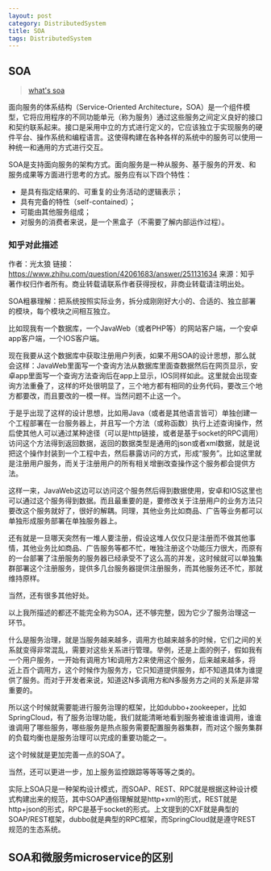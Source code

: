 ```yaml
---
layout: post
category: DistributedSystem
title: SOA
tags: DistributedSystem
---
```


## SOA

> [what's soa](http://www.opengroup.org/soa/source-book/soa/p1.htm#soa_definition)

面向服务的体系结构（Service-Oriented Architecture，SOA）是一个组件模型，它将应用程序的不同功能单元（称为服务）通过这些服务之间定义良好的接口和契约联系起来。接口是采用中立的方式进行定义的，它应该独立于实现服务的硬件平台、操作系统和编程语言。这使得构建在各种各样的系统中的服务可以使用一种统一和通用的方式进行交互。

SOA是支持面向服务的架构方式。面向服务是一种从服务、基于服务的开发、和服务成果等方面进行思考的方式。服务应有以下四个特性：

- 是具有指定结果的、可重复的业务活动的逻辑表示；
- 具有完备的特性（self-contained）；
- 可能由其他服务组成；
- 对服务的消费者来说，是一个黑盒子（不需要了解内部运作过程）。



### 知乎对此描述

作者：光太狼
链接：https://www.zhihu.com/question/42061683/answer/251131634
来源：知乎
著作权归作者所有。商业转载请联系作者获得授权，非商业转载请注明出处。



SOA粗暴理解：把系统按照实际业务，拆分成刚刚好大小的、合适的、独立部署的模块，每个模块之间相互独立。



比如现我有一个数据库，一个JavaWeb（或者PHP等）的网站客户端，一个安卓app客户端，一个IOS客户端。

现在我要从这个数据库中获取注册用户列表，如果不用SOA的设计思想，那么就会这样：JavaWeb里面写一个查询方法从数据库里面查数据然后在网页显示，安卓app里面写一个查询方法查询后在app上显示，IOS同样如此。这里就会出现查询方法重叠了，这样的坏处很明显了，三个地方都有相同的业务代码，要改三个地方都要改，而且要改的一模一样。当然问题不止这一个。

于是乎出现了这样的设计思想，比如用Java（或者是其他语言皆可）单独创建一个工程部署在一台服务器上，并且写一个方法（或称函数）执行上述查询操作，然后使其他人可以通过某种途径（可以是http链接，或者是基于socket的RPC调用）访问这个方法得到返回数据，返回的数据类型是通用的json或者xml数据，就是说把这个操作封装到一个工程中去，然后暴露访问的方式，形成“服务”。比如这里就是注册用户服务，而关于注册用户的所有相关增删改查操作这个服务都会提供方法。

这样一来，JavaWeb这边可以访问这个服务然后得到数据使用，安卓和IOS这里也可以通过这个服务得到数据。而且最重要的是，要修改关于注册用户的业务方法只要改这个服务就好了，很好的解耦。同理，其他业务比如商品、广告等业务都可以单独形成服务部署在单独服务器上。

还有就是一旦哪天突然有一堆人要注册，假设这堆人仅仅只是注册而不做其他事情，其他业务比如商品、广告服务等都不忙，唯独注册这个功能压力很大，而原有的一台部署了注册服务的服务器已经承受不了这么高的并发，这时候就可以单独集群部署这个注册服务，提供多几台服务器提供注册服务，而其他服务还不忙，那就维持原样。

当然，还有很多其他好处。



以上我所描述的都还不能完全称为SOA，还不够完整，因为它少了服务治理这一环节。

什么是服务治理，就是当服务越来越多，调用方也越来越多的时候，它们之间的关系就变得非常混乱，需要对这些关系进行管理。举例，还是上面的例子，假如我有一个用户服务，一开始有调用方1和调用方2来使用这个服务，后来越来越多，将近上百个调用方，这个时候作为服务方，它只知道提供服务，却不知道具体为谁提供了服务。而对于开发者来说，知道这N多调用方和N多服务方之间的关系是非常重要的。

所以这个时候就需要能进行服务治理的框架，比如dubbo+zookeeper，比如SpringCloud，有了服务治理功能，我们就能清晰地看到服务被谁谁谁调用，谁谁谁调用了哪些服务，哪些服务是热点服务需要配置服务器集群，而对这个服务集群的负载均衡也是服务治理可以完成的重要功能之一。

这个时候就是更加完善一点的SOA了。

当然，还可以更进一步，加上服务监控跟踪等等等等之类的。



实际上SOA只是一种架构设计模式，而SOAP、REST、RPC就是根据这种设计模式构建出来的规范，其中SOAP通俗理解就是http+xml的形式，REST就是http+json的形式，RPC是基于socket的形式。上文提到的CXF就是典型的SOAP/REST框架，dubbo就是典型的RPC框架，而SpringCloud就是遵守REST规范的生态系统。

## SOA和微服务microservice的区别

